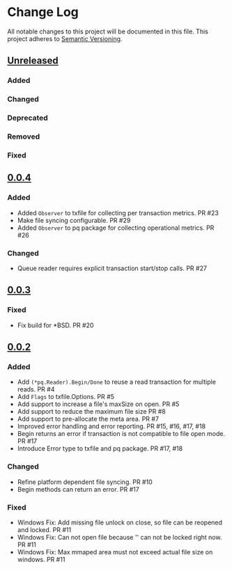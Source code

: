 # Change Log
All notable changes to this project will be documented in this file.
This project adheres to [Semantic Versioning](http://semver.org/).

## [Unreleased]

### Added

### Changed

### Deprecated

### Removed

### Fixed

## [0.0.4]

### Added
- Added `Observer` to txfile for collecting per transaction metrics. PR #23
- Make file syncing configurable. PR #29
- Added `Observer` to pq package for collecting operational metrics. PR #26

### Changed
- Queue reader requires explicit transaction start/stop calls. PR #27 

## [0.0.3]

### Fixed
- Fix build for *BSD. PR #20


## [0.0.2]

### Added
- Add `(*pq.Reader).Begin/Done` to reuse a read transaction for multiple reads. PR #4
- Add `Flags` to txfile.Options. PR #5
- Add support to increase a file's maxSize on open. PR #5
- Add support to reduce the maximum file size PR #8
- Add support to pre-allocate the meta area. PR #7
- Improved error handling and error reporting. PR #15, #16, #17, #18
- Begin returns an error if transaction is not compatible to file open mode. PR #17
- Introduce Error type to txfile and pq package. PR #17, #18

### Changed
- Refine platform dependent file syncing. PR #10
- Begin methods can return an error. PR #17

### Fixed
- Windows Fix: Add missing file unlock on close, so file can be reopened and locked. PR #11
- Windows Fix: Can not open file because '<filename>' can not be locked right now. PR #11
- Windows Fix: Max mmaped area must not exceed actual file size on windows. PR #11


[Unreleased]: https://github.com/elastic/go-txfile/compare/v0.0.4...HEAD
[0.0.4]: https://github.com/elastic/go-txfile/compare/v0.0.3...v0.0.4
[0.0.3]: https://github.com/elastic/go-txfile/compare/v0.0.2...v0.0.3
[0.0.2]: https://github.com/elastic/go-txfile/compare/v0.0.1...v0.0.2
